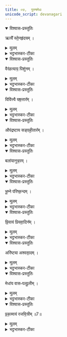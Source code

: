 ```yaml
---
title: ०७,  पुरुषमेधः  
unicode_script: devanagari
---
```



<details open><summary>विश्वास-प्रस्तुतिः</summary>

ऋत्यै᳚ स्ते॒नहृ॑दयम् ।
</details>

<details><summary>मूलम्</summary>

ऋत्यै᳚ स्ते॒नहृ॑दयम् ।
</details>

<details><summary>भट्टभास्कर-टीका</summary>

1ऋत्यै ईत्यै ऋतीयतेः 'इन्सर्वधातुभ्यः' इतीन्प्रत्ययः । स्तेनहृदयं स्तेयप्रधानहृदयम् ।
</details>

<details open><summary>विश्वास-प्रस्तुतिः</summary>

वैर॑हत्याय॒ पिशु॑नम् ।
</details>

<details><summary>मूलम्</summary>

वैर॑हत्याय॒ पिशु॑नम् ।
</details>

<details><summary>भट्टभास्कर-टीका</summary>

वैरहत्याय वीरहत्यायुक्तो वीरहा तद्भावाय पिशुनं गोपनीयानां प्रकाशयितारम् ।
</details>

<details open><summary>विश्वास-प्रस्तुतिः</summary>

विवि॑त्त्यै ख्ष॒त्तार᳚म् ।
</details>

<details><summary>मूलम्</summary>

विवि॑त्त्यै ख्ष॒त्तार᳚म् ।
</details>

<details><summary>भट्टभास्कर-टीका</summary>

विवित्यै विवेकाय क्षत्तारं राजस्थानीयमन्त्रिमुख्यम् ।
</details>

<details open><summary>विश्वास-प्रस्तुतिः</summary>

औप॑द्रष्टाय सङ्ग्रही॒तार᳚म् ।
</details>

<details><summary>मूलम्</summary>

औप॑द्रष्टाय सङ्ग्रही॒तार᳚म् ।
</details>

<details><summary>भट्टभास्कर-टीका</summary>

औपद्रष्टाय उपद्रष्टा प्रत्यवेक्षिता तद्भावाय । अन्त्यलोपश्छादसः । उद्गात्रादिर्द्वष्टव्यः । सङ्ग्रहीतारं भाण्डागाराध्यक्षं करसंङ्ग्रहकारिणं वा ।
</details>

<details open><summary>विश्वास-प्रस्तुतिः</summary>

बला॑यानुच॒रम् ।
</details>

<details><summary>मूलम्</summary>

बला॑यानुच॒रम् ।
</details>

<details><summary>भट्टभास्कर-टीका</summary>

बलाय अनुचरं सेवकम् ।
</details>

<details open><summary>विश्वास-प्रस्तुतिः</summary>

भू॒म्ने प॑रिष्क॒न्दम् ।
</details>

<details><summary>मूलम्</summary>

भू॒म्ने प॑रिष्क॒न्दम् ।
</details>

<details><summary>भट्टभास्कर-टीका</summary>

भूम्ने महत्त्वाय परिष्कन्दं, परिचारकम् । वीणावादिनमित्येके ।
</details>

<details open><summary>विश्वास-प्रस्तुतिः</summary>

प्रि॒याय॑ प्रियवा॒दिन᳚म् ।
</details>

<details><summary>मूलम्</summary>

प्रि॒याय॑ प्रियवा॒दिन᳚म् ।
</details>

<details><summary>भट्टभास्कर-टीका</summary>

प्रियाय प्रियवादिनम् । गतम् ।
</details>

<details open><summary>विश्वास-प्रस्तुतिः</summary>

अरि॑ष्ट्या अश्वसा॒दम् ।
</details>

<details><summary>मूलम्</summary>

अरि॑ष्ट्या अश्वसा॒दम् ।
</details>

<details><summary>भट्टभास्कर-टीका</summary>

अरिष्ट्यै अहिंसायै अश्वसादं अश्वारोहिणम् ।
</details>

<details open><summary>विश्वास-प्रस्तुतिः</summary>

मेधा॑य वासᳶपल्पू॒लीम् ।
</details>

<details><summary>मूलम्</summary>

मेधा॑य वासᳶपल्पू॒लीम् ।
</details>

<details><summary>भट्टभास्कर-टीका</summary>

मेधाय यज्ञाय शोधनाय वासःपल्पूलीं वाससः शोधयित्रीं रजकस्त्रियम् ।
</details>

<details open><summary>विश्वास-प्रस्तुतिः</summary>

प्र॒का॒माय॑ रजयि॒त्रीम् ॥7॥  
</details>

<details><summary>मूलम्</summary>

प्र॒का॒माय॑ रजयि॒त्रीम् ॥7॥  
</details>

<details><summary>भट्टभास्कर-टीका</summary>

प्रकामाय पकृष्टाय कामाय रजयित्रीं रञ्जयित्रीं वाससाम् । चित्रकारिणीमित्येके । छन्दसोऽनुनासिकलोपः ॥  




इति तृतीये चतुर्थे सप्तमोऽनुवाकः ॥  

</details>

